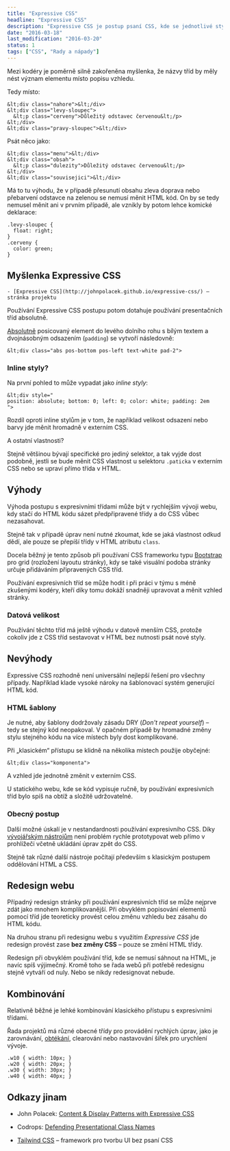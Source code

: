 ```yaml
---
title: "Expressive CSS"
headline: "Expressive CSS"
description: "Expressive CSS je postup psaní CSS, kde se jednotlivé styly přiřazují pomocí tříd v HTML."
date: "2016-03-18"
last_modification: "2016-03-20"
status: 1
tags: ["CSS", "Rady a nápady"]
---
```


Mezi kodéry je poměrně silně zakořeněna myšlenka, že názvy tříd by měly nést význam elementu místo popisu vzhledu.

Tedy místo:

```
&lt;div class="nahore">&lt;/div>
&lt;div class="levy-sloupec">
  &lt;p class="cerveny">Důležitý odstavec červenou&lt;/p>
&lt;/div>
&lt;div class="pravy-sloupec">&lt;/div>
```

Psát něco jako:

```
&lt;div class="menu">&lt;/div>
&lt;div class="obsah">
  &lt;p class="dulezity">Důležitý odstavec červenou&lt;/p>
&lt;/div>
&lt;div class="souvisejici">&lt;/div>
```

Má to tu výhodu, že v případě přesunutí obsahu zleva doprava nebo přebarvení odstavce na zelenou se nemusí měnit HTML kód. On by se tedy nemusel měnit ani v prvním případě, ale vznikly by potom lehce komické deklarace:

```
.levy-sloupec {
  float: right;
}
.cerveny {
  color: green;
}
```

## Myšlenka Expressive CSS

    - [Expressive CSS](http://johnpolacek.github.io/expressive-css/) – stránka projektu

Používání Expressive CSS postupu potom dotahuje používání presentačních tříd absolutně.

[Absolutně](/position#absolute) posicovaný element do levého dolního rohu s bílým textem a dvojnásobným odsazením (`padding`) se vytvoří následovně:

```
&lt;div class="abs pos-bottom pos-left text-white pad-2"> 

```

### Inline styly?

Na první pohled to může vypadat jako *inline styly*:

```
&lt;div style="
position: absolute; bottom: 0; left: 0; color: white; padding: 2em
">
```

Rozdíl oproti inline stylům je v tom, že například velikost odsazení nebo barvy jde měnit hromadně v externím CSS.

A ostatní vlastnosti?

Stejně většinou bývají specifické pro jediný selektor, a tak vyjde dost podobně, jestli se bude měnit CSS vlastnost u selektoru `.paticka` v externím CSS nebo se upraví přímo třída v HTML.

## Výhody

Výhoda postupu s expresivními třídami může být v rychlejším vývoji webu, kdy stačí do HTML kódu sázet předpřipravené třídy a do CSS vůbec nezasahovat.

Stejně tak v případě úprav není nutné zkoumat, kde se jaká vlastnost odkud dědí, ale pouze se přepíší třídy v HTML atributu `class`.

Docela běžný je tento způsob při používaní CSS frameworku typu [Bootstrap](/bootstrap-rychlokurs) pro grid (rozložení layoutu stránky), kdy se také visuální podoba stránky určuje přidáváním připravených CSS tříd.

Používání expresivních tříd se může hodit i při práci v týmu s méně zkušenými kodéry, kteří díky tomu dokáží snadněji upravovat a měnit vzhled stránky.

### Datová velikost

Používání těchto tříd má ještě výhodu v datově menším CSS, protože cokoliv jde z CSS tříd sestavovat v HTML bez nutnosti psát nové styly.

## Nevýhody

Expressive CSS rozhodně není universální nejlepší řešení pro všechny případy. Například klade vysoké nároky na šablonovací systém generující HTML kód.

### HTML šablony

Je nutné, aby šablony dodržovaly zásadu DRY (*Don't repeat yourself*) – tedy se stejný kód neopakoval. V opačném případě by hromadné změny stylu stejného kódu na více místech byly dost komplikované.

Při „klasickém“ přístupu se klidně na několika místech použije obyčejné:

```
&lt;div class="komponenta">
```

A vzhled jde jednotně změnit v externím CSS.

U statického webu, kde se kód vypisuje ručně, by používání expresivních tříd bylo spíš na obtíž a složitě udržovatelné.

### Obecný postup

Další možné úskalí je v nestandardnosti používání expresivního CSS. Díky [vývojářským nástrojům](/vyvojarske-nastroje) není problém rychle prototypovat web přímo v prohlížeči včetně ukládání úprav zpět do CSS.

Stejně tak různé další nástroje počítají především s klasickým postupem oddělování HTML a CSS.

## Redesign webu

Případný redesign stránky při používání expresivních tříd se může nejprve zdát jako mnohem komplikovanější. Při obvyklém popisování elementů pomocí tříd jde teoreticky provést celou změnu vzhledu bez zásahu do HTML kódu.

Na druhou stranu při redesignu webu s využitím *Expressive CSS* jde redesign provést zase  **bez změny CSS** – pouze se změní HTML třídy.

Redesign při obvyklém používání tříd, kde se nemusí sáhnout na HTML, je navíc spíš výjimečný. Kromě toho se řada webů při potřebě redesignu stejně vytváří od nuly. Nebo se nikdy redesignovat nebude.

## Kombinování

Relativně běžné je lehké kombinování klasického přístupu s expresivními třídami.

Řada projektů má různé obecné třídy pro provádění rychlých úprav, jako je zarovnávání, [obtékání](/float), clearování nebo nastavování šířek pro urychlení vývoje.

```
.w10 { width: 10px; }
.w20 { width: 20px; }
.w30 { width: 30px; }
.w40 { width: 40px; }
```

## Odkazy jinam

  - John Polacek: [Content &amp; Display Patterns with Expressive CSS](http://johnpolacek.com/content-display-patterns/)

  - Codrops: [Defending Presentational Class Names](http://tympanus.net/codrops/2013/01/22/defending-presentational-class-names/)

  - [Tailwind CSS](https://tailwindcss.com) – framework pro tvorbu UI bez psaní CSS